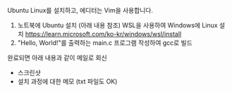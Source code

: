 Ubuntu Linux를 설치하고, 에디터는 Vim을 사용합니다.
1. 노트북에 Ubuntu 설치 (아래 내용 참조)
   WSL을 사용하여 Windows에 Linux 설치
   https://learn.microsoft.com/ko-kr/windows/wsl/install
2. "Hello, World!"를 출력하는 main.c 프로그램 작성하여 gcc로 빌드

완료되면 아래 내용과 같이 메일로 회신
- 스크린샷
- 설치 과정에 대한 메모 (txt 파일도 OK)
